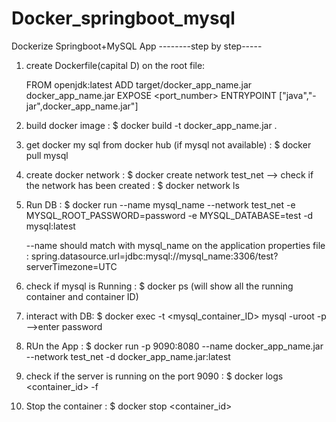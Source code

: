 # Docker_springboot_mysql
Dockerize Springboot+MySQL App
--------step by step-----
1.  create Dockerfile(capital D) on the root file:

    FROM openjdk:latest
    ADD target/docker_app_name.jar docker_app_name.jar
    EXPOSE <port_number>
    ENTRYPOINT ["java","-jar",docker_app_name.jar"]
    
2. build docker image : $ docker build -t docker_app_name.jar .
3. get docker my sql from docker hub (if mysql not available) :  $ docker pull mysql
4. create docker network :  $ docker create network test_net
    --> check if the network has been created : $ docker network ls
4. Run DB :   $ docker run 
              --name mysql_name 
              --network test_net 
              -e MYSQL_ROOT_PASSWORD=password 
              -e MYSQL_DATABASE=test 
              -d mysql:latest

    --name should match with mysql_name on the application properties file :
    spring.datasource.url=jdbc:mysql://mysql_name:3306/test?serverTimezone=UTC
5. check if mysql is Running :  $ docker ps (will show all the running container and container ID) 
6. interact with DB:  $ docker exec -t <mysql_container_ID> mysql -uroot -p 
    -->enter password
7. RUn the App :   $ docker run -p 9090:8080 
                      --name docker_app_name.jar 
                      --network test_net 
                      -d docker_app_name.jar:latest
8. check if the server is running on the port 9090 :  $ docker logs <container_id> -f
9. Stop the container : $    docker stop <container_id>

  
    
